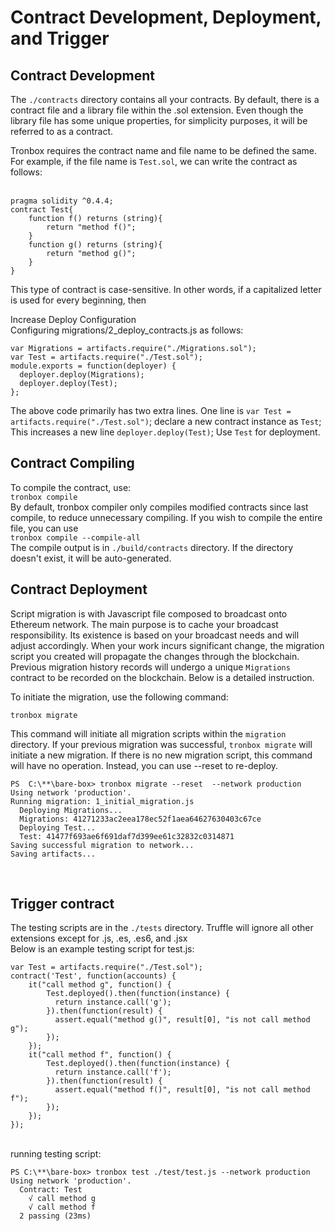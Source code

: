# Contract Development, Deployment, and Trigger
## Contract Development 

The `./contracts` directory contains all your contracts. By default, there is a contract file and a library file within the .sol extension. Even though the library file has some unique properties, for simplicity purposes, it will be referred to as a contract.<br>

Tronbox requires the contract name and file name to be defined the same. For example, if the file name is `Test.sol`, we can write the contract as follows:<br>
<br>

```
pragma solidity ^0.4.4;
contract Test{
    function f() returns (string){
        return "method f()";
    }
    function g() returns (string){
        return "method g()";
    }
}
```
This type of contract is case-sensitive. In other words, if a capitalized letter is used for every beginning, then  

Increase Deploy Configuration
<br>
Configuring migrations/2_deploy_contracts.js as follows:
<br>

```
var Migrations = artifacts.require("./Migrations.sol");
var Test = artifacts.require("./Test.sol");
module.exports = function(deployer) {
  deployer.deploy(Migrations);
  deployer.deploy(Test);
};
```
The above code primarily has two extra lines. One line is `var Test = artifacts.require("./Test.sol")`; declare a new contract instance as `Test`; This increases a new line `deployer.deploy(Test)`; Use `Test` for deployment.      

## Contract Compiling

To compile the contract, use:
<br>
`tronbox compile`<br>
By default, tronbox compiler only compiles modified contracts since last compile, to reduce unnecessary compiling. If you wish to compile the entire file, you can use <br>
`tronbox compile --compile-all`<br>
The compile output is in `./build/contracts` directory. If the directory doesn't exist, it will be auto-generated. 
<br>

## Contract Deployment

Script migration is with Javascript file composed to broadcast onto Ethereum network. The main purpose is to cache your broadcast responsibility. Its existence is based on your broadcast needs and will adjust accordingly. When your work incurs significant change, the migration script you created will propagate the changes through the blockchain. Previous migration history records will undergo a unique `Migrations` contract to be recorded on the blockchain. Below is a detailed instruction.<br>

To initiate the migration, use the following command:<br>
```
tronbox migrate

```
This command will initiate all migration scripts within the `migration` directory. If your previous migration was successful, `tronbox migrate` will initiate a new migration. If there is no new migration script, this command will have no operation. Instead, you can use --reset to re-deploy.<br> 

```
PS  C:\**\bare-box> tronbox migrate --reset  --network production
Using network 'production'.
Running migration: 1_initial_migration.js
  Deploying Migrations...
  Migrations: 41271233ac2eea178ec52f1aea64627630403c67ce
  Deploying Test...
  Test: 41477f693ae6f691daf7d399ee61c32832c0314871
Saving successful migration to network...
Saving artifacts...
```

<br>

## Trigger contract

The testing scripts are in the `./tests` directory. Truffle will ignore all other extensions except for .js, .es, .es6, and .jsx<br>
Below is an example testing script for test.js:<br>

```
var Test = artifacts.require("./Test.sol");
contract('Test', function(accounts) {
	it("call method g", function() {
	    Test.deployed().then(function(instance) {
		  return instance.call('g');
		}).then(function(result) {
		  assert.equal("method g()", result[0], "is not call method g");
	    });
	});
	it("call method f", function() {
	    Test.deployed().then(function(instance) {
		  return instance.call('f');
		}).then(function(result) {
		  assert.equal("method f()", result[0], "is not call method f");
		});
	});
});
```

<br>
running testing script:<br>

```
PS C:\**\bare-box> tronbox test ./test/test.js --network production
Using network 'production'.
  Contract: Test
    √ call method g
    √ call method f
  2 passing (23ms)
```
